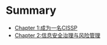 # Summary

* [Chapter 1:成为一名CISSP](chapter1成为一名CISSP.md)
* [Chapter 2:信息安全治理与风险管理](chapter2信息安全治理与风险管理.md)
